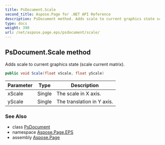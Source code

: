 ```yaml
---
title: PsDocument.Scale
second_title: Aspose.Page for .NET API Reference
description: PsDocument method. Adds scale to current graphics state scale current matrix
type: docs
weight: 390
url: /net/aspose.page.eps/psdocument/scale/
---
```

## PsDocument.Scale method

Adds scale to current graphics state (scale current matrix).

```csharp
public void Scale(float xScale, float yScale)
```

| Parameter | Type | Description |
| --- | --- | --- |
| xScale | Single | The scale in X axis. |
| yScale | Single | The translation in Y axis. |

### See Also

* class [PsDocument](../)
* namespace [Aspose.Page.EPS](../../psdocument/)
* assembly [Aspose.Page](../../../)


